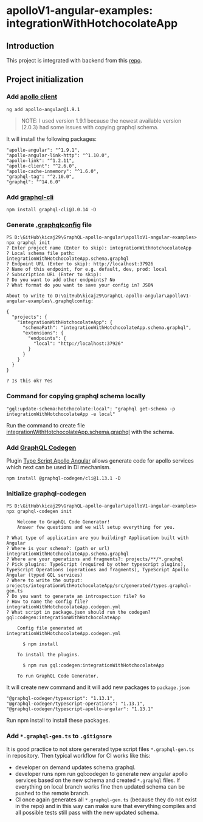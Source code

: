 # apolloV1-angular-examples: integrationWithHotchocolateApp

## Introduction
This project is integrated with backend from this [repo](https://github.com/kicaj29/GraphQL-hotchocolate).

## Project initialization

### Add [apollo client](https://www.apollographql.com/docs/angular/basics/setup/)
```
ng add apollo-angular@1.9.1
```

>NOTE: I used version 1.9.1 because the newest available version (2.0.3) had some issues with copying graphql schema.

It will install the following packages:
```
"apollo-angular": "^1.9.1",
"apollo-angular-link-http": "^1.10.0",
"apollo-link": "^1.2.11",
"apollo-client": "^2.6.0",
"apollo-cache-inmemory": "^1.6.0",
"graphql-tag": "^2.10.0",
"graphql": "^14.6.0"
```

### Add [graphql-cli](https://github.com/Urigo/graphql-cli/tree/v3.0.14)
```
npm install graphql-cli@3.0.14 -D
```

### Generate [.graphqlconfig](./.graphqlconfig) file
```
PS D:\GitHub\kicaj29\GraphQL-apollo-angular\apolloV1-angular-examples> npx graphql init
? Enter project name (Enter to skip): integrationWithHotchocolateApp
? Local schema file path: integrationWithHotchocolateApp.schema.graphql
? Endpoint URL (Enter to skip): http://localhost:37926
? Name of this endpoint, for e.g. default, dev, prod: local
? Subscription URL (Enter to skip):
? Do you want to add other endpoints? No
? What format do you want to save your config in? JSON

About to write to D:\GitHub\kicaj29\GraphQL-apollo-angular\apolloV1-angular-examples\.graphqlconfig:

{
  "projects": {
    "integrationWithHotchocolateApp": {
      "schemaPath": "integrationWithHotchocolateApp.schema.graphql",
      "extensions": {
        "endpoints": {
          "local": "http://localhost:37926"
        }
      }
    }
  }
}

? Is this ok? Yes
```

### Command for copying graphql schema locally
```
"gql:update-schema:hotchocolate:local": "graphql get-schema -p integrationWithHotchocolateApp -e local"
```
Run the command to create file [integrationWithHotchocolateApp.schema.graphql](./apolloV1-angular-examples/integrationWithHotchocolateApp.schema.graphql) with the schema.


### Add [GraphQL Codegen](https://graphql-code-generator.com/)
Plugin [Type Script Apollo Angular](https://graphql-code-generator.com/docs/plugins/typescript-apollo-angular) allows generate code for apollo services which next can be used in DI mechanism.
```
npm install @graphql-codegen/cli@1.13.1 -D
```

### Initialize graphql-codegen
```
PS D:\GitHub\kicaj29\GraphQL-apollo-angular\apolloV1-angular-examples> npx graphql-codegen init

    Welcome to GraphQL Code Generator!
    Answer few questions and we will setup everything for you.

? What type of application are you building? Application built with Angular
? Where is your schema?: (path or url) integrationWithHotchocolateApp.schema.graphql
? Where are your operations and fragments?: projects/**/*.graphql
? Pick plugins: TypeScript (required by other typescript plugins), TypeScript Operations (operations and fragments), TypeScript Apollo Angular (typed GQL services)
? Where to write the output: projects/integrationWithHotchocolateApp/src/generated/types.graphql-gen.ts
? Do you want to generate an introspection file? No
? How to name the config file? integrationWithHotchocolateApp.codegen.yml
? What script in package.json should run the codegen? gql:codegen:integrationWithHotchocolateApp

    Config file generated at integrationWithHotchocolateApp.codegen.yml

      $ npm install

    To install the plugins.

      $ npm run gql:codegen:integrationWithHotchocolateApp

    To run GraphQL Code Generator.
```

It will create new command and it will add new packages to ```package.json```
```
"@graphql-codegen/typescript": "1.13.1",
"@graphql-codegen/typescript-operations": "1.13.1",
"@graphql-codegen/typescript-apollo-angular": "1.13.1"
```
Run npm install to install these packages.

### Add ```*.graphql-gen.ts``` to ```.gitignore```

It is good practice to not store generated type script files ```*.graphql-gen.ts``` in repository. Then typical workflow for CI works like this:

* developer on demand updates schema.graphql.
* developer runs npm run gql:codegen to generate new angular apollo services based on the new schema and created ```*.graphql``` files. If everything on local branch works fine then updated schema can be pushed to the remote branch.
* CI once again generates all ```*.graphql-gen.ts``` (because they do not exist in the repo) and in this way can make sure that everything compiles and all possible tests still pass with the new updated schema.